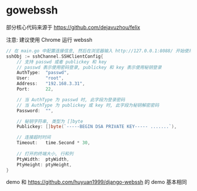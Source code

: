 # gowebssh

部分核心代码来源于 https://github.com/dejavuzhou/felix

注意: 建议使用 Chrome 运行 webssh

```go
// 在 main.go 中配置连接信息, 然后在浏览器输入 http://127.0.0.1:8088/ 开始使用 websocket
sshObj := sshChannel.SSHClientConfig{
    // 支持 passwd 或者 publickey 和 key
    // passwd 表示使用密码登录, publickey 和 key 表示使用秘钥登录
    AuthType:  "passwd",   
    User:      "root",
    Address:   "192.168.3.31",
    Port:      22,

    // 当 AuthType 为 passwd 时, 此字段为登录密码 
    // 当 AuthType 为 publickey 或 key 时, 此字段为秘钥解密密码
    Password:  "",

    // 秘钥字符串, 类型为 []byte
    Publickey: []byte(`-----BEGIN DSA PRIVATE KEY----- .......`),

    // 连接超时时间
    Timeout:   time.Second * 30,
    
    // 打开的终端大小, 行和列
    PtyWidth:  ptyWidth,
    PtyHeight: ptyHeight,
}
```

demo 和 https://github.com/huyuan1999/django-webssh 的 demo 基本相同